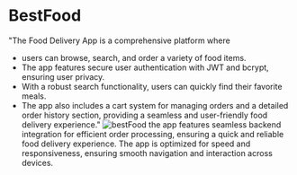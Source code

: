 # BestFood

"The Food Delivery App is a comprehensive platform where
* users can browse, search, and order a variety of food items.
* The app features secure user authentication with JWT and bcrypt, ensuring user privacy.
* With a robust search functionality, users can quickly find their favorite meals.
* The app also includes a cart system for managing orders and a detailed order history section, providing a seamless and user-friendly food delivery experience."
![bestFood](https://mern-projects-amber.vercel.app/assets/Food%20Delivery%20App-B2qqpkch.png)
the app features seamless backend integration for efficient order processing, ensuring a quick and reliable food delivery experience. The app is optimized for speed and responsiveness, ensuring smooth navigation and interaction across devices.
